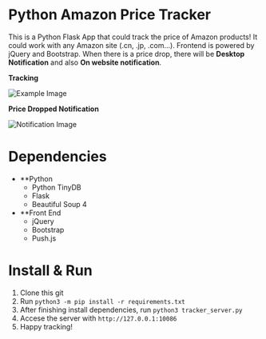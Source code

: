 # Python Amazon Price Tracker
This is a Python Flask App that could track the price of Amazon products! It could work with any Amazon site (.cn, .jp, .com...). Frontend is powered by jQuery and Bootstrap. When there is a price drop, there will be **Desktop Notification** and also **On website notification**.

**Tracking**

![Example Image](https://github.com/donaldzou/Python-Amazon-Price-Tracker/raw/master/templates/example.png)

**Price Dropped Notification**

![Notification Image](https://github.com/donaldzou/Python-Amazon-Price-Tracker/raw/master/templates/notification.png)

# Dependencies
- **Python
  - Python TinyDB
  - Flask
  - Beautiful Soup 4
- **Front End
  - jQuery
  - Bootstrap
  - Push.js
# Install & Run
1. Clone this git
2. Run ```python3 -m pip install -r requirements.txt```
3. After finishing install dependencies, run ```python3 tracker_server.py```
4. Accese the server with ```http://127.0.0.1:10086```
5. Happy tracking!
